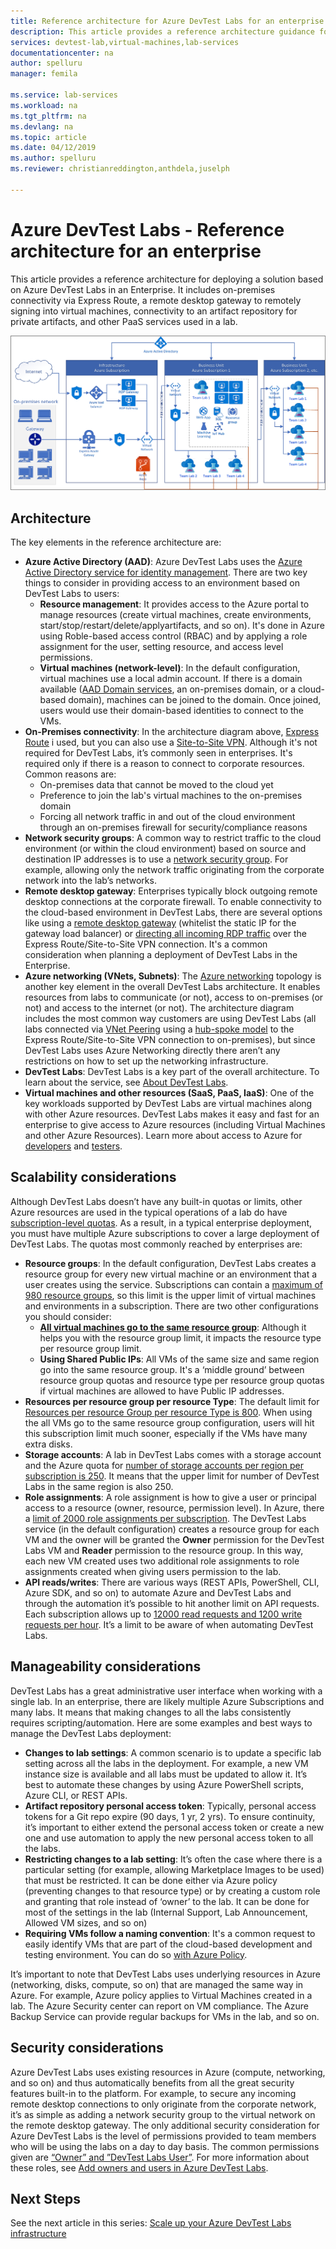 ```yaml
---
title: Reference architecture for Azure DevTest Labs for an enterprise
description: This article provides a reference architecture guidance for Azure DevTest Labs in an enterprise. 
services: devtest-lab,virtual-machines,lab-services
documentationcenter: na
author: spelluru
manager: femila

ms.service: lab-services
ms.workload: na
ms.tgt_pltfrm: na
ms.devlang: na
ms.topic: article
ms.date: 04/12/2019
ms.author: spelluru
ms.reviewer: christianreddington,anthdela,juselph

---
```


# Azure DevTest Labs - Reference architecture for an enterprise
This article provides a reference architecture for deploying a solution based on Azure DevTest Labs in an Enterprise. It includes on-premises connectivity via Express Route, a remote desktop gateway to remotely signing into virtual machines, connectivity to an artifact repository for private artifacts, and other PaaS services used in a lab.

![Reference architecture](./media/devtest-lab-reference-architecture/reference-architecture.png)

## Architecture
The key elements in the reference architecture are:

- **Azure Active Directory (AAD)**: Azure DevTest Labs uses the [Azure Active Directory service for identity management](../active-directory/fundamentals/active-directory-whatis.md). There are two key things to consider in providing access to an environment based on DevTest Labs to users:
    - **Resource management**:  It provides access to the Azure portal to manage resources (create virtual machines, create environments, start/stop/restart/delete/applyartifacts, and so on). It's done in Azure using Roble-based access control (RBAC) and by applying a role assignment for the user, setting resource, and access level permissions.
    - **Virtual machines (network-level)**:  In the default configuration, virtual machines use a local admin account.  If there is a domain available ([AAD Domain services](../active-directory-domain-services/active-directory-ds-overview.md), an on-premises domain, or a cloud-based domain), machines can be joined to the domain. Once joined, users would use their domain-based identities to connect to the VMs.
- **On-Premises connectivity**: In the architecture diagram above, [Express Route](../expressroute/expressroute-introduction.md) i used,  but you can also use a [Site-to-Site VPN](../vpn-gateway/vpn-gateway-about-vpn-gateway-settings.md). Although it's not required for DevTest Labs, it’s commonly seen in enterprises. It's required only if there is a reason to connect to corporate resources. Common reasons are: 
    - On-premises data that cannot be moved to the cloud yet
    - Preference to join the lab's virtual machines to the on-premises domain
    - Forcing all network traffic in and out of the cloud environment through an on-premises firewall for security/compliance reasons
- **Network security groups**: A common way to restrict traffic to the cloud environment (or within the cloud environment) based on source and destination IP addresses is to use a [network security group](../virtual-network/security-overview.md). For example, allowing only the network traffic originating from the corporate network into the lab’s networks.
- **Remote desktop gateway**:  Enterprises typically block outgoing remote desktop connections at the corporate firewall. To enable connectivity to the cloud-based environment in DevTest Labs, there are several options like using a [remote desktop gateway](/windows-server/remote/remote-desktop-services/desktop-hosting-logical-architecture) (whitelist the static IP for the gateway load balancer) or [directing all incoming RDP traffic](../vpn-gateway/vpn-gateway-forced-tunneling-rm.md) over the Express Route/Site-to-Site VPN connection. It's a common consideration when planning a deployment of DevTest Labs in the Enterprise.
- **Azure networking (VNets, Subnets)**:  The [Azure networking](../networking/networking-overview.md) topology is another key element in the overall DevTest Labs architecture. It enables resources from labs to communicate (or not), access to on-premises (or not) and access to the internet (or not). The architecture diagram includes the most common way customers are using DevTest Labs (all labs connected via [VNet Peering](../virtual-network/virtual-network-peering-overview.md) using a [hub-spoke model](/architecture/reference-architectures/hybrid-networking/hub-spoke) to the Express Route/Site-to-Site VPN connection to on-premises), but since DevTest Labs uses Azure Networking directly there aren’t any restrictions on how to set up the networking infrastructure.
- **DevTest Labs**:  DevTest Labs is a key part of the overall architecture. To learn about the service, see [About DevTest Labs](devtest-lab-overview.md).
- **Virtual machines and other resources (SaaS, PaaS, IaaS)**:  One of the key workloads supported by DevTest Labs are virtual machines along with other Azure resources.  DevTest Labs makes it easy and fast for an enterprise to give access to Azure resources (including Virtual Machines and other Azure Resources).  Learn more about access to Azure for [developers](devtest-lab-developer-lab.md) and [testers](devtest-lab-test-env.md).

## Scalability considerations
Although DevTest Labs doesn’t have any built-in quotas or limits, other Azure resources are used in the typical operations of a lab do have [subscription-level quotas](../azure-subscription-service-limits.md). As a result, in a typical enterprise deployment, you must have multiple Azure subscriptions to cover a large deployment of DevTest Labs. The quotas most commonly reached by enterprises are:

- **Resource groups**:  In the default configuration, DevTest Labs creates a resource group for every new virtual machine or an environment that a user creates using the service. Subscriptions can contain a [maximum of 980 resource groups](../azure-subscription-service-limits.md#subscription-limits---azure-resource-manager), so this limit is the upper limit of virtual machines and environments in a subscription. There are two other configurations you should consider:
    - **[All virtual machines go to the same resource group](resource-group-control.md)**:  Although it helps you with the resource group limit, it impacts the resource type per resource group limit.
    - **Using Shared Public IPs**:  All VMs of the same size and same region go into the same resource group. It's a ‘middle ground’ between resource group quotas and resource type per resource group quotas if virtual machines are allowed to have Public IP addresses. 
- **Resources per resource group per resource Type**: The default limit for [Resources per resource Group per resource Type is 800](../azure-subscription-service-limits.md#resource-group-limits).  When using the all VMs go to the same resource group configuration, users will hit this subscription limit much sooner, especially if the VMs have many extra disks.
- **Storage accounts**: A lab in DevTest Labs comes with a storage account and the Azure quota for [number of storage accounts per region per subscription is 250](../azure-subscription-service-limits.md#storage-limits). It means that the upper limit for number of DevTest Labs in the same region is also 250.
- **Role assignments**: A role assignment is how to give a user or principal access to a resource (owner, resource, permission level). In Azure, there a [limit of 2000 role assignments per subscription](../azure-subscription-service-limits.md#role-based-access-control-limits). The DevTest Labs service (in the default configuration) creates a resource group for each VM and the owner will be granted the **Owner** permission for the DevTest Labs VM and **Reader** permission to the resource group.  In this way, each new VM created uses two additional role assignments to role assignments created when giving users permission to the lab.
- **API reads/writes**: There are various ways (REST APIs, PowerShell, CLI, Azure SDK, and so on) to automate Azure and DevTest Labs and through the automation it’s possible to hit another limit on API requests. Each subscription allows up to [12000 read requests and 1200 write requests per hour](../azure-resource-manager/resource-manager-request-limits.md).  It’s a limit to be aware of when automating DevTest Labs.

## Manageability considerations
DevTest Labs has a great administrative user interface when working with a single lab. In an enterprise, there are likely multiple Azure Subscriptions and many labs. It means that making changes to all the labs consistently requires scripting/automation.  Here are some examples and best ways to manage the DevTest Labs deployment:

- **Changes to lab settings**: A common scenario is to update a specific lab setting across all the labs in the deployment. For example, a new VM instance size is available and all labs must be updated to allow it.  It’s best to automate these changes by using Azure PowerShell scripts, Azure CLI, or REST APIs.  
- **Artifact repository personal access token**:  Typically, personal access tokens for a Git repo expire (90 days, 1 yr, 2 yrs). To ensure continuity, it’s important to either extend the personal access token or create a new one and use automation to apply the new personal access token to all the labs.
- **Restricting changes to a lab setting**:  It’s often the case where there is a particular setting (for example, allowing Marketplace Images to be used) that must be restricted. It can be done either via Azure policy (preventing changes to that resource type) or by creating a custom role and granting that role instead of ‘owner’ to the lab. It can be done for most of the settings in the lab (Internal Support, Lab Announcement, Allowed VM sizes, and so on)
- **Requiring VMs follow a naming convention**: It's a common request to easily identify VMs that are part of the cloud-based development and testing environment. You can do so [with Azure Policy](https://github.com/Azure/azure-policy/tree/master/samples/TextPatterns/allow-multiple-name-patterns).

It’s important to note that DevTest Labs uses underlying resources in Azure (networking, disks, compute, so on) that are managed the same way in Azure.  For example, Azure policy applies to Virtual Machines created in a lab. The Azure Security center can report on VM compliance. The Azure Backup Service can provide regular backups for VMs in the lab, and so on. 

## Security considerations
Azure DevTest Labs uses existing resources in Azure (compute, networking, and so on) and thus automatically benefits from all the great security features built-in to the platform. For example, to secure any incoming remote desktop connections to only originate from the corporate network, it’s as simple as adding a network security group to the virtual network on the remote desktop gateway. The only additional security consideration for Azure DevTest Labs is the level of permissions provided to team members who will be using the labs on a day to day basis.  The common permissions given are [“Owner” and ”DevTest Labs User”](devtest-lab-add-devtest-user.md). For more information about these roles, see [Add owners and users in Azure DevTest Labs](devtest-lab-add-devtest-user.md).

## Next Steps
See the next article in this series: [Scale up your Azure DevTest Labs infrastructure](devtest-lab-guidance-scale.md)
